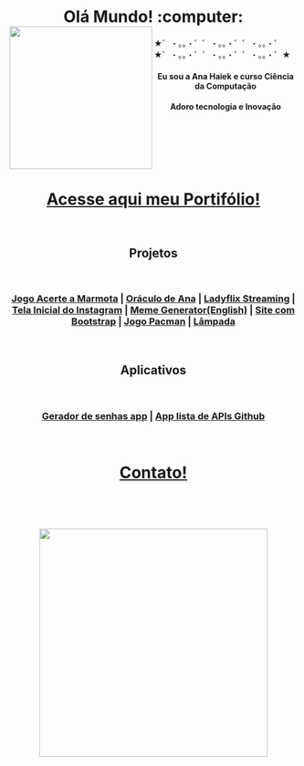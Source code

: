 <h1 align="center">Olá Mundo! :computer: <img align="left" src="https://github.com/anahaiek/anahaiek/assets/88678265/85b6ec08-ef37-4604-adfb-eea109d2bf11" width=250px /></h1> 

★゜・。。・゜゜・。。・゜゜・。。・゜★゜・。。・゜゜・。。・゜゜・。。・゜★


<p align="center">
<h4 align="center">Eu sou a Ana Haiek e curso Ciência da Computação </h4>
<h4 align="center">Adoro tecnologia e Inovação</h4>
</p> 
 &nbsp;
   
 &nbsp;
   
 &nbsp;  
 
 <p align="center">

</p>

 <h1 align="center"><strong><a href="https://anahaiek.github.io/portifolio/">Acesse aqui meu Portifólio!</a><strong></h1>
  
 &nbsp;
 &nbsp;
  
<h2 align="center">Projetos</h2>
  
 &nbsp;
 &nbsp;
 
 <h3 align="center"><a href="https://anahaiek.github.io/whackaMole">Jogo Acerte a Marmota</a> |  <a href="https://anahaiek.github.io/oraculodeana"/>Oráculo de Ana</a>
 | <a href="https://anahaiek.github.io/clone-da-netflix-o-ladyflix/">Ladyflix Streaming</a> | <a href="https://anahaiek.github.io/tela-inicial-instagram/">Tela Inicial do Instagram</a>
 | <a href="https://anahaiek.github.io/MemeGenerator/">Meme Generator(English)</a>  |  <a href="https://anahaiek.github.io/pagina-web-com-bootstrap/">Site com Bootstrap</a> 
 |  <a href="https://anahaiek.github.io/pacman/">Jogo Pacman</a> |  <a href="https://anahaiek.github.io/lampada/">Lâmpada</a></h3>

 &nbsp;
 &nbsp;
 
<h2 align="center">Aplicativos</h2>

 &nbsp;
 
<h3 align= "center"><a href="https://github.com/anahaiek/geradorsenhaapp">Gerador de senhas app</a> | <a href="https://github.com/anahaiek/appscrolllistgithualign">App lista de APIs Github</a></h3>

</p>

 &nbsp;
 &nbsp;
 
 <h1 align="center"><strong><a href=https://www.linkedin.com/in/anahaiek/>Contato!</a><strong></h1>
 
 &nbsp;
   
 &nbsp;
   
 <p align ="center">
<img align="center" src="https://github.com/anahaiek/anahaiek/assets/88678265/bfa50ce8-9bb2-4761-91fe-90be97790cd6" width=400px  />
 </p>

 
